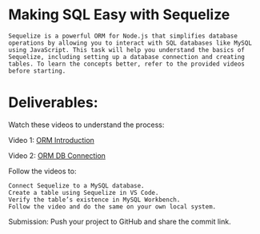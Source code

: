 # Making SQL Easy with Sequelize
    Sequelize is a powerful ORM for Node.js that simplifies database operations by allowing you to interact with SQL databases like MySQL using JavaScript. This task will help you understand the basics of Sequelize, including setting up a database connection and creating tables. To learn the concepts better, refer to the provided videos before starting.

# Deliverables:

Watch these videos to understand the process:

Video 1: [ORM Introduction](https://www.loom.com/share/3cf29c735aaa4e75a8ddae4b57c777d2?sid=865f9dad-3d24-4d0b-901f-29c83c8e85c9)

Video 2: [ORM DB Connection](https://www.loom.com/share/78511ea661494eb99c4c4c06ee5f274e?sid=c44da10d-3fd9-409b-9026-a6461e7f0958)

Follow the videos to:

    Connect Sequelize to a MySQL database.
    Create a table using Sequelize in VS Code.
    Verify the table’s existence in MySQL Workbench.
    Follow the video and do the same on your own local system.

Submission: Push your project to GitHub and share the commit link.
